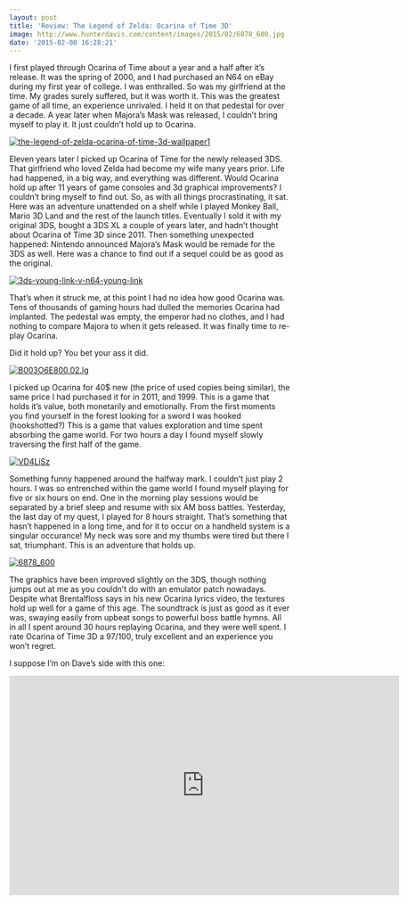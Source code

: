```yaml
---
layout: post
title: 'Review: The Legend of Zelda: Ocarina of Time 3D'
image: http://www.hunterdavis.com/content/images/2015/02/6878_600.jpg
date: '2015-02-08 16:28:21'
---
```



I first played through Ocarina of Time about a year and a half after it’s release. It was the spring of 2000, and I had purchased an N64 on eBay during my first year of college. I was enthralled. So was my girlfriend at the time. My grades surely suffered, but it was worth it. This was the greatest game of all time, an experience unrivaled. I held it on that pedestal for over a decade. A year later when Majora’s Mask was released, I couldn’t bring myself to play it. It just couldn’t hold up to Ocarina.

[![the-legend-of-zelda-ocarina-of-time-3d-wallpaper1](http://www.hunterdavis.com/content/images/2015/02/the-legend-of-zelda-ocarina-of-time-3d-wallpaper1.jpg)](http://www.hunterdavis.com/content/images/2015/02/the-legend-of-zelda-ocarina-of-time-3d-wallpaper1.jpg)

Eleven years later I picked up Ocarina of Time for the newly released 3DS. That girlfriend who loved Zelda had become my wife many years prior. Life had happened, in a big way, and everything was different. Would Ocarina hold up after 11 years of game consoles and 3d graphical improvements? I couldn’t bring myself to find out. So, as with all things procrastinating, it sat. Here was an adventure unattended on a shelf while I played Monkey Ball, Mario 3D Land and the rest of the launch titles. Eventually I sold it with my original 3DS, bought a 3DS XL a couple of years later, and hadn’t thought about Ocarina of Time 3D since 2011. Then something unexpected happened: Nintendo announced Majora’s Mask would be remade for the 3DS as well. Here was a chance to find out if a sequel could be as good as the original.

[![3ds-young-link-v-n64-young-link](http://www.hunterdavis.com/content/images/2015/02/3ds-young-link-v-n64-young-link.jpg)](http://www.hunterdavis.com/content/images/2015/02/3ds-young-link-v-n64-young-link.jpg)

That’s when it struck me, at this point I had no idea how good Ocarina was. Tens of thousands of gaming hours had dulled the memories Ocarina had implanted. The pedestal was empty, the emperor had no clothes, and I had nothing to compare Majora to when it gets released. It was finally time to re-play Ocarina.

Did it hold up? You bet your ass it did.

[![B003O6E800.02.lg](http://www.hunterdavis.com/content/images/2015/02/B003O6E800.02.lg_.jpg)](http://www.hunterdavis.com/content/images/2015/02/B003O6E800.02.lg_.jpg)

I picked up Ocarina for 40$ new (the price of used copies being similar), the same price I had purchased it for in 2011, and 1999. This is a game that holds it’s value, both monetarily and emotionally. From the first moments you find yourself in the forest looking for a sword I was hooked (hookshotted?) This is a game that values exploration and time spent absorbing the game world. For two hours a day I found myself slowly traversing the first half of the game.

[![VD4LiSz](http://www.hunterdavis.com/content/images/2015/02/VD4LiSz.png)](http://www.hunterdavis.com/content/images/2015/02/VD4LiSz.png)

Something funny happened around the halfway mark. I couldn’t just play 2 hours. I was so entrenched within the game world I found myself playing for five or six hours on end. One in the morning play sessions would be separated by a brief sleep and resume with six AM boss battles. Yesterday, the last day of my quest, I played for 8 hours straight. That’s something that hasn’t happened in a long time, and for it to occur on a handheld system is a singular occurance! My neck was sore and my thumbs were tired but there I sat, triumphant. This is an adventure that holds up.

[![6878_600](http://www.hunterdavis.com/content/images/2015/02/6878_600.jpg)](http://www.hunterdavis.com/content/images/2015/02/6878_600.jpg)

The graphics have been improved slightly on the 3DS, though nothing jumps out at me as you couldn’t do with an emulator patch nowadays. Despite what Brentalfloss says in his new Ocarina lyrics video, the textures hold up well for a game of this age. The soundtrack is just as good as it ever was, swaying easily from upbeat songs to powerful boss battle hymns. All in all I spent around 30 hours replaying Ocarina, and they were well spent. I rate Ocarina of Time 3D a 97/100, truly excellent and an experience you won’t regret.

I suppose I’m on Dave’s side with this one:

<iframe allowfullscreen="" frameborder="0" height="394" src="https://www.youtube.com/embed/bRGxbQcunnU?feature=oembed" width="700"></iframe>


